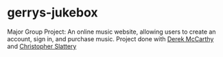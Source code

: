 # gerrys-jukebox
Major Group Project: An online music website, allowing users to create an account, sign in, and purchase music. Project done with [Derek McCarthy](https://github.com/derekmcc) and [Christopher Slattery](https://github.com/Slatz)
